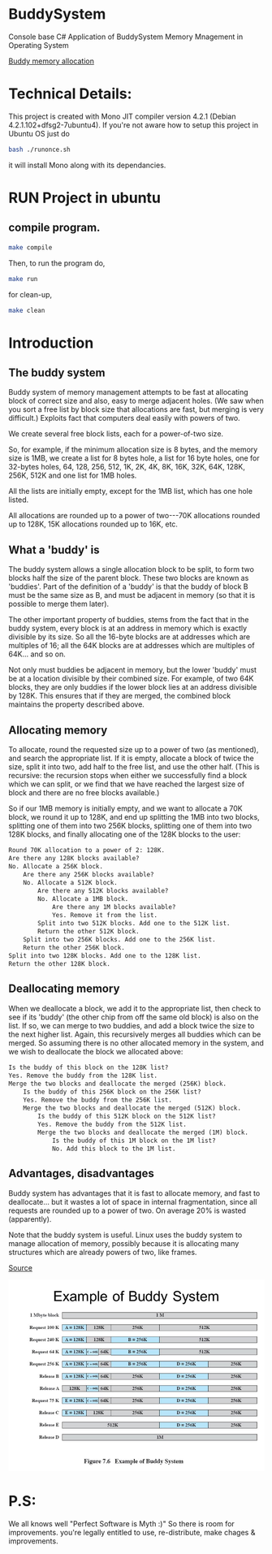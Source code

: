 # BuddySystem

Console base C# Application of BuddySystem Memory Mnagement in Operating System

[Buddy memory allocation](https://en.wikipedia.org/wiki/Buddy_memory_allocation)

# Technical Details:

This project is created with Mono JIT compiler version 4.2.1 (Debian 4.2.1.102+dfsg2-7ubuntu4).
If you're not aware how to setup this project in Ubuntu OS just do

```sh
bash ./runonce.sh
```
it will install Mono along with its dependancies.


# RUN Project in ubuntu

## compile program.

```sh
make compile
```
Then, to run the program do,

```sh
make run
```
for clean-up,

```sh
make clean
```

# Introduction

## The buddy system

  Buddy system of memory management attempts to be fast at allocating block of correct size and also, easy to merge adjacent holes. (We saw when you sort a free list by block size that allocations are fast, but merging is very difficult.) Exploits fact that computers deal easily with powers of two.

  We create several free block lists, each for a power-of-two size.

  So, for example, if the minimum allocation size is 8 bytes, and the memory size is 1MB, we create a list for 8 bytes hole, a list for 16 byte holes, one for 32-bytes holes, 64, 128, 256, 512, 1K, 2K, 4K, 8K, 16K, 32K, 64K, 128K, 256K, 512K and one list for 1MB holes.

  All the lists are initially empty, except for the 1MB list, which has one hole listed.

  All allocations are rounded up to a power of two---70K allocations rounded up to 128K, 15K allocations rounded up to 16K, etc.

## What a 'buddy' is

  The buddy system allows a single allocation block to be split, to form two blocks half the size of the parent block. These two blocks are known as 'buddies'. Part of the definition of a 'buddy' is that the buddy of block B must be the same size as B, and must be adjacent in memory (so that it is possible to merge them later).

  The other important property of buddies, stems from the fact that in the buddy system, every block is at an address in memory which is exactly divisible by its size. So all the 16-byte blocks are at addresses which are multiples of 16; all the 64K blocks are at addresses which are multiples of 64K... and so on.

  Not only must buddies be adjacent in memory, but the lower 'buddy' must be at a location divisible by their combined size. For example, of two 64K blocks, they are only buddies if the lower block lies at an address divisible by 128K. This ensures that if they are merged, the combined block maintains the property described above.

## Allocating memory

  To allocate, round the requested size up to a power of two (as mentioned), and search the appropriate list. If it is empty, allocate a block of twice the size, split it into two, add half to the free list, and use the other half. (This is recursive: the recursion stops when either we successfully find a block which we can split, or we find that we have reached the largest size of block and there are no free blocks available.)

  So if our 1MB memory is initially empty, and we want to allocate a 70K block, we round it up to 128K, and end up splitting the 1MB into two blocks, splitting one of them into two 256K blocks, splitting one of them into two 128K blocks, and finally allocating one of the 128K blocks to the user:

    Round 70K allocation to a power of 2: 128K.
    Are there any 128K blocks available?
    No. Allocate a 256K block.
        Are there any 256K blocks available?
        No. Allocate a 512K block.
            Are there any 512K blocks available?
            No. Allocate a 1MB block.
                Are there any 1M blocks available?
                Yes. Remove it from the list. 
            Split into two 512K blocks. Add one to the 512K list.
            Return the other 512K block. 
        Split into two 256K blocks. Add one to the 256K list.
        Return the other 256K block. 
    Split into two 128K blocks. Add one to the 128K list.
    Return the other 128K block. 

## Deallocating memory

  When we deallocate a block, we add it to the appropriate list, then check to see if its 'buddy' (the other chip from off the same old block) is also on the list. If so, we can merge to two buddies, and add a block twice the size to the next higher list. Again, this recursively merges all buddies which can be merged. So assuming there is no other allocated memory in the system, and we wish to deallocate the block we allocated above:

    Is the buddy of this block on the 128K list?
    Yes. Remove the buddy from the 128K list.
    Merge the two blocks and deallocate the merged (256K) block.
        Is the buddy of this 256K block on the 256K list?
        Yes. Remove the buddy from the 256K list.
        Merge the two blocks and deallocate the merged (512K) block.
            Is the buddy of this 512K block on the 512K list?
            Yes. Remove the buddy from the 512K list.
            Merge the two blocks and deallocate the merged (1M) block.
                Is the buddy of this 1M block on the 1M list?
                No. Add this block to the 1M list. 

## Advantages, disadvantages

  Buddy system has advantages that it is fast to allocate memory, and fast to deallocate... but it wastes a lot of space in internal fragmentation, since all requests are rounded up to a power of two. On average 20% is wasted (apparently).

  Note that the buddy system is useful. Linux uses the buddy system to manage allocation of memory, possibly because it is allocating many structures which are already powers of two, like frames.
  
  [Source](http://dysphoria.net/OperatingSystems1/4_allocation_buddy_system.html)

  ![Buddy System](buddysystem-image.jpg)

# P.S:
We all knows well "Perfect Software is Myth :)"
So there is room for improvements. you're legally entitled to use, re-distribute, make chages & improvements.
